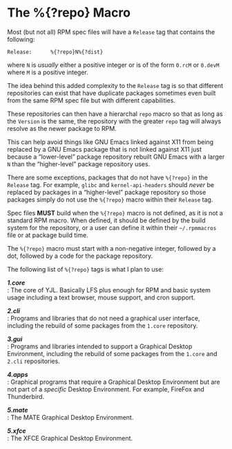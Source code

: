 The %{?repo} Macro
==================

Most (but not all) RPM spec files will have a `Release` tag that contains
the following:

    Release:      %{?repo}N%{?dist}


where `N` is *usually* either a positive integer or is of the form
`0.rcM` or `0.devM` where `M` is a positive integer.

The idea behind this added complexity to the `Release` tag is so that
different repositories can exist that have duplicate packages sometimes
even built from the same RPM spec file but with different capabilities.

These repositories can then have a hierarchal `repo` macro so that as
long as the `Version` is the same, the repository with the greater
`repo` tag will always resolve as the newer package to RPM.

This can help avoid things like GNU Emacs linked against X11 from being
replaced by a GNU Emacs package that is not linked against X11 just
because a “lower-level” package repository rebuilt GNU Emacs with a
larger `N` than the “higher-level” package repository uses.

There are some exceptions, packages that do not have `%{?repo}` in the
`Release` tag. For example, `glibc` and `kernel-api-headers` should
*never* be replaced by packages in a “higher-level” package repository
so those packages simply do not use the `%{?repo}` macro within their
`Release` tag.

Spec files __MUST__ build when the `%{?repo}` macro is not defined, as
it is not a standard RPM macro. When defined, it should be defined by
the build system for the repository, or a user can define it within
their `~/.rpmmacros` file or at package build time.

The `%{?repo}` macro must start with a non-negative integer, followed
by a dot, followed by a code for the package repository.

The following list of `%{?repo}` tags is what I plan to use:

___1.core___  
: The core of YJL. Basically LFS plus enough for RPM and basic system
usage including a text browser, mouse support, and cron support.

___2.cli___  
: Programs and libraries that do not need a graphical user interface,
including the rebuild of some packages from the `1.core` repository.

___3.gui___  
: Programs and libraries intended to support a Graphical Desktop
Environment, including the rebuild of some packages from the `1.core`
and `2.cli` repositories.

___4.apps___  
: Graphical programs that require a Graphical Desktop Environment but
are not part of a *specific* Desktop Environment. For example, FireFox
and Thunderbird.

___5.mate___  
: The MATE Graphical Desktop Environment.

___5.xfce___  
: The XFCE Graphical Desktop Environment.
